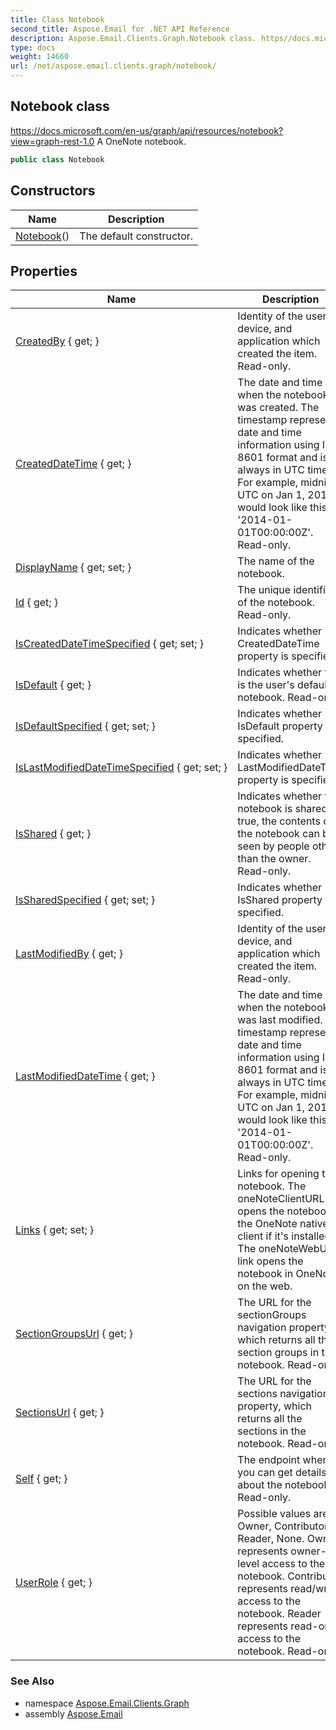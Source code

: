 ```yaml
---
title: Class Notebook
second_title: Aspose.Email for .NET API Reference
description: Aspose.Email.Clients.Graph.Notebook class. https//docs.microsoft.com/enus/graph/api/resources/notebookviewgraphrest1.0 A OneNote notebook
type: docs
weight: 14660
url: /net/aspose.email.clients.graph/notebook/
---
```

## Notebook class

https://docs.microsoft.com/en-us/graph/api/resources/notebook?view=graph-rest-1.0 A OneNote notebook.

```csharp
public class Notebook
```

## Constructors

| Name | Description |
| --- | --- |
| [Notebook](notebook/)() | The default constructor. |

## Properties

| Name | Description |
| --- | --- |
| [CreatedBy](../../aspose.email.clients.graph/notebook/createdby/) { get; } | Identity of the user, device, and application which created the item. Read-only. |
| [CreatedDateTime](../../aspose.email.clients.graph/notebook/createddatetime/) { get; } | The date and time when the notebook was created. The timestamp represents date and time information using ISO 8601 format and is always in UTC time. For example, midnight UTC on Jan 1, 2014 would look like this: '2014-01-01T00:00:00Z'. Read-only. |
| [DisplayName](../../aspose.email.clients.graph/notebook/displayname/) { get; set; } | The name of the notebook. |
| [Id](../../aspose.email.clients.graph/notebook/id/) { get; } | The unique identifier of the notebook. Read-only. |
| [IsCreatedDateTimeSpecified](../../aspose.email.clients.graph/notebook/iscreateddatetimespecified/) { get; set; } | Indicates whether CreatedDateTime property is specified. |
| [IsDefault](../../aspose.email.clients.graph/notebook/isdefault/) { get; } | Indicates whether this is the user's default notebook. Read-only. |
| [IsDefaultSpecified](../../aspose.email.clients.graph/notebook/isdefaultspecified/) { get; set; } | Indicates whether IsDefault property is specified. |
| [IsLastModifiedDateTimeSpecified](../../aspose.email.clients.graph/notebook/islastmodifieddatetimespecified/) { get; set; } | Indicates whether LastModifiedDateTime property is specified. |
| [IsShared](../../aspose.email.clients.graph/notebook/isshared/) { get; } | Indicates whether the notebook is shared. If true, the contents of the notebook can be seen by people other than the owner. Read-only. |
| [IsSharedSpecified](../../aspose.email.clients.graph/notebook/issharedspecified/) { get; set; } | Indicates whether IsShared property is specified. |
| [LastModifiedBy](../../aspose.email.clients.graph/notebook/lastmodifiedby/) { get; } | Identity of the user, device, and application which created the item. Read-only. |
| [LastModifiedDateTime](../../aspose.email.clients.graph/notebook/lastmodifieddatetime/) { get; } | The date and time when the notebook was last modified. The timestamp represents date and time information using ISO 8601 format and is always in UTC time. For example, midnight UTC on Jan 1, 2014 would look like this: '2014-01-01T00:00:00Z'. Read-only. |
| [Links](../../aspose.email.clients.graph/notebook/links/) { get; set; } | Links for opening the notebook. The oneNoteClientURL link opens the notebook in the OneNote native client if it's installed. The oneNoteWebURL link opens the notebook in OneNote on the web. |
| [SectionGroupsUrl](../../aspose.email.clients.graph/notebook/sectiongroupsurl/) { get; } | The URL for the sectionGroups navigation property, which returns all the section groups in the notebook. Read-only. |
| [SectionsUrl](../../aspose.email.clients.graph/notebook/sectionsurl/) { get; } | The URL for the sections navigation property, which returns all the sections in the notebook. Read-only. |
| [Self](../../aspose.email.clients.graph/notebook/self/) { get; } | The endpoint where you can get details about the notebook. Read-only. |
| [UserRole](../../aspose.email.clients.graph/notebook/userrole/) { get; } | Possible values are: Owner, Contributor, Reader, None. Owner represents owner-level access to the notebook. Contributor represents read/write access to the notebook. Reader represents read-only access to the notebook. Read-only. |

### See Also

* namespace [Aspose.Email.Clients.Graph](../../aspose.email.clients.graph/)
* assembly [Aspose.Email](../../)


